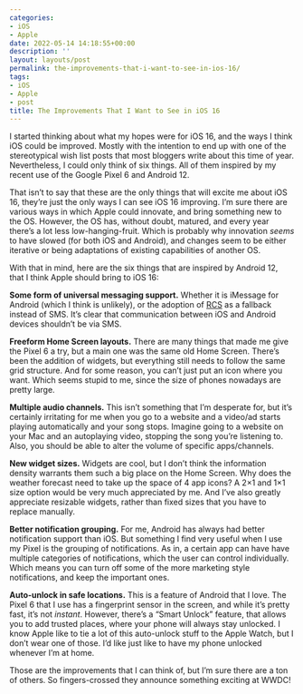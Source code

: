 ```yaml
---
categories:
- iOS
- Apple
date: 2022-05-14 14:18:55+00:00
description: ''
layout: layouts/post
permalink: the-improvements-that-i-want-to-see-in-ios-16/
tags:
- iOS
- Apple
- post
title: The Improvements That I Want to See in iOS 16
---
```


I started thinking about what my hopes were for iOS 16, and the ways I think iOS could be improved. Mostly with the intention to end up with one of the stereotypical wish list posts that most bloggers write about this time of year. Nevertheless, I could only think of six things. All of them inspired by my recent use of the Google Pixel 6 and Android 12.

That isn’t to say that these are the only things that will excite me about iOS 16, they’re just the only ways I can see iOS 16 improving. I’m sure there are various ways in which Apple could innovate, and bring something new to the OS. However, the OS has, without doubt, matured, and every year there’s a lot less low-hanging-fruit. Which is probably why innovation _seems_ to have slowed (for both iOS and Android), and changes seem to be either iterative or being adaptations of existing capabilities of another OS.

With that in mind, here are the six things that are inspired by Android 12, that I think Apple should bring to iOS 16:

**Some form of universal messaging support.** Whether it is iMessage for Android (which I think is unlikely), or the adoption of [RCS](https://en.wikipedia.org/wiki/Rich_Communication_Services) as a fallback instead of SMS. It’s clear that communication between iOS and Android devices shouldn’t be via SMS.

**Freeform Home Screen layouts.** There are many things that made me give the Pixel 6 a try, but a main one was the same old Home Screen. There’s been the addition of widgets, but everything still needs to follow the same grid structure. And for some reason, you can’t just put an icon where you want. Which seems stupid to me, since the size of phones nowadays are pretty large.

**Multiple audio channels.** This isn’t something that I’m desperate for, but it’s certainly irritating for me when you go to a website and a video/ad starts playing automatically and your song stops. Imagine going to a website on your Mac and an autoplaying video, stopping the song you’re listening to. Also, you should be able to alter the volume of specific apps/channels.

**New widget sizes.** Widgets are cool, but I don’t think the information density warrants them such a big place on the Home Screen. Why does the weather forecast need to take up the space of 4 app icons? A 2×1 and 1×1 size option would be very much appreciated by me. And I’ve also greatly appreciate resizable widgets, rather than fixed sizes that you have to replace manually.

**Better notification grouping.** For me, Android has always had better notification support than iOS. But something I find very useful when I use my Pixel is the grouping of notifications. As in, a certain app can have have multiple categories of notifications, which the user can control individually. Which means you can turn off some of the more marketing style notifications, and keep the important ones.

**Auto-unlock in safe locations.** This is a feature of Android that I love. The Pixel 6 that I use has a fingerprint sensor in the screen, and while it’s pretty fast, it’s not _instant_. However, there’s a “Smart Unlock” feature, that allows you to add trusted places, where your phone will always stay unlocked. I know Apple like to tie a lot of this auto-unlock stuff to the Apple Watch, but I don’t wear one of those. I’d like just like to have my phone unlocked whenever I’m at home.

Those are the improvements that I can think of, but I’m sure there are a ton of others. So fingers-crossed they announce something exciting at WWDC!